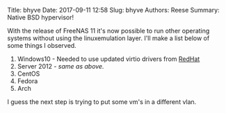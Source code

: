 Title: bhyve
Date: 2017-09-11 12:58
Slug: bhyve
Authors: Reese
Summary: Native BSD hypervisor!

With the release of FreeNAS 11 it's now possible to run other operating systems without using the linuxemulation layer. I'll make a list below of some things I observed. 


1. Windows10   - Needed to use updated virtio drivers from [RedHat](https://fedoraproject.org/wiki/Windows_Virtio_Drivers)
2. Server 2012 - *same as above.*
3. CentOS
4. Fedora
5. Arch

I guess the next step is trying to put some vm's in a different vlan. 
